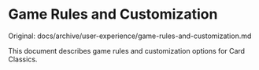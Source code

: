 # Game Rules and Customization

Original: docs/archive/user-experience/game-rules-and-customization.md

This document describes game rules and customization options for Card Classics.

